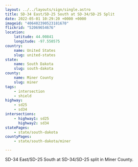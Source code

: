 ```yaml
---
layout: ../../layouts/sign/single.astro
title: SD-34 East/SD-25 South at SD-34/SD-25 Split
date: 2022-05-01 10:29:20 +0000 +0000
imageid: "406402390523181670"
flickrid: "52069654676"
location:
    latitude: 44.00841
    longitude: -97.550575
country:
    name: United States
    slug: united-states
state:
    name: South Dakota
    slug: south-dakota
county:
    name: Miner County
    slug: miner
tags:
    - intersection
    - shield
highway:
    - sd25
    - sd34
intersections:
    - highway1: sd25
      highway2: sd34
statePages:
    - state/south-dakota
countyPages:
    - state/south-dakota/miner

---
```

SD-34 East/SD-25 South at SD-34/SD-25 split in Miner County.